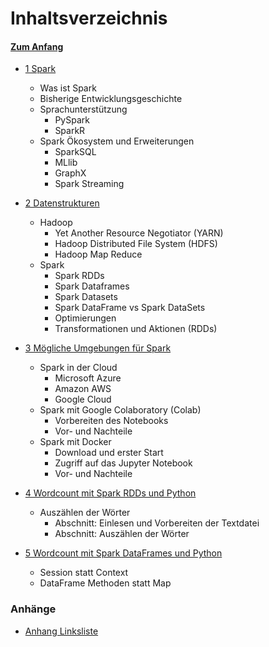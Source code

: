 # Inhaltsverzeichnis

#### [Zum Anfang](README.md "zur Startseite")

* [1 Spark](01_Spark_Umfeld.md "zum Kapitel")
  
  * Was ist Spark
  * Bisherige Entwicklungsgeschichte
  * Sprachunterstützung
    * PySpark
    * SparkR
  * Spark Ökosystem und Erweiterungen
    * SparkSQL
    * MLlib
    * GraphX
    * Spark Streaming 

* [2 Datenstrukturen](02_Datenstrukturen.md "zum Kapitel")
  
  * Hadoop
    * Yet Another Resource Negotiator (YARN) 
    * Hadoop Distributed File System (HDFS)
    * Hadoop Map Reduce
  * Spark
    * Spark RDDs
    * Spark Dataframes 
    * Spark Datasets
    * Spark DataFrame vs Spark DataSets
    * Optimierungen 
    * Transformationen und Aktionen (RDDs)

* [3 Mögliche Umgebungen für Spark](03_Mögliche_Umgebungen_für_Spark.md "zum Kapitel")
  
  * Spark in der Cloud
    * Microsoft Azure
    * Amazon AWS
    * Google Cloud
  * Spark mit Google Colaboratory (Colab)
    * Vorbereiten des Notebooks
    * Vor- und Nachteile
  * Spark mit Docker
    * Download und erster Start
    * Zugriff auf das Jupyter Notebook
    * Vor- und Nachteile

* [4 Wordcount mit Spark RDDs und Python](04_Wordcount_mit_Spark_RDDs_und_Python.md "zum Kapitel")
  
  * Auszählen der Wörter
    * Abschnitt: Einlesen und Vorbereiten der Textdatei
    * Abschnitt: Auszählen der Wörter

* [5 Wordcount mit Spark DataFrames und Python](05_Wordcount_mit_Spark_DataFrames_und_Python.md "zum Kapitel")
  
  * Session statt Context
  * DataFrame Methoden statt Map

### Anhänge

* [Anhang Linksliste](Anhang_Linkliste.md "zur Linkliste")
